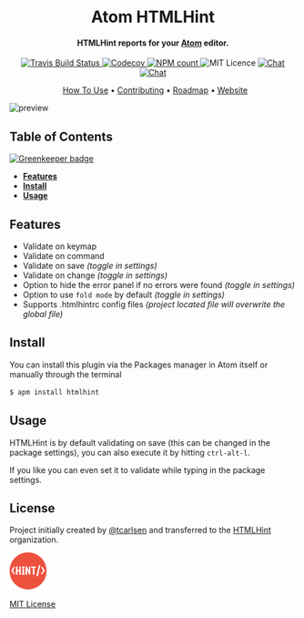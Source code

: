 <h1 align="center">
  <br>
  Atom HTMLHint
  <br>
</h1>

<h4 align="center">HTMLHint reports for your <a href="http://atom.io">Atom</a> editor.</h4>

<p align="center">
  <a href="https://travis-ci.org/htmlhint/atom-htmlhint">
    <img src="https://img.shields.io/travis/htmlhint/atom-htmlhint.svg" alt="Travis Build Status">
  </a>
  <a href="https://codecov.io/gh/htmlhint/atom-htmlhint">
    <img src="https://codecov.io/gh/htmlhint/atom-htmlhint/branch/master/graph/badge.svg" alt="Codecov">
  </a>
  <a href="https://www.npmjs.com/package/atom-htmlhint">
    <img src="https://img.shields.io/npm/dm/atom-htmlhint.svg" alt="NPM count">
  </a>
  <img src="https://badgen.net/badge/license/MIT/green" alt="MIT Licence" />
  <a href="https://discord.gg/nJ6J9CP">
    <img src="https://img.shields.io/badge/chat-on%20discord-7289da.svg" alt="Chat">
  </a>
  <a href="http://roadmap.htmlhint.io/roadmap">
    <img src="https://img.shields.io/badge/check-our%20roadmap-EE503E.svg" alt="Chat">
  </a>
</p>

<p align="center">
  <a href="#install">How To Use</a> • <a href="/CONTRIBUTING.md">Contributing</a> • <a href="http://roadmap.htmlhint.io/">Roadmap</a> • <a href="https://htmlhint.io">Website</a>
</p>

![preview](https://cloud.githubusercontent.com/assets/145288/5823816/20bdc9e6-a0e0-11e4-8e27-db74a172aac1.png)

## Table of Contents

[![Greenkeeper badge](https://badges.greenkeeper.io/htmlhint/atom-htmlhint.svg)](https://greenkeeper.io/)

- **[Features](#features)**
- **[Install](#install)**
- **[Usage](#usage)**

## Features

* Validate on keymap
* Validate on command
* Validate on save *(toggle in settings)*
* Validate on change *(toggle in settings)*
* Option to hide the error panel if no errors were found *(toggle in settings)*
* Option to use `fold mode` by default *(toggle in settings)*
* Supports .htmlhintrc config files *(project located file will overwrite the global file)*

## Install

You can install this plugin via the Packages manager in Atom itself or manually through the terminal

```bash
$ apm install htmlhint
```

## Usage

HTMLHint is by default validating on save (this can be changed in the package settings), you can also execute it by hitting `ctrl-alt-l`.

If you like you can even set it to validate while typing in the package settings.

## License

Project initially created by [@tcarlsen](https://github.com/tcarlsen) and transferred to the [HTMLHint](https://github.com/htmlhint) organization.

<a href="https://htmlhint.io"><img src="https://raw.githubusercontent.com/htmlhint/htmlhint/develop/src/img/htmlhint.png" alt="Logo HTMLHint" width="65"></a>

[MIT License](./LICENSE)
